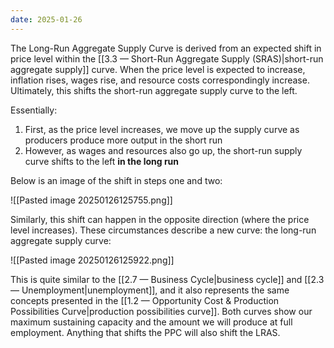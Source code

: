 ```yaml
---
date: 2025-01-26
---
```

The Long-Run Aggregate Supply Curve is derived from an expected shift in price level within the [[3.3 — Short-Run Aggregate Supply (SRAS)|short-run aggregate supply]] curve. When the price level is expected to increase, inflation rises, wages rise, and resource costs correspondingly increase. Ultimately, this shifts the short-run aggregate supply curve to the left.

Essentially:
1. First, as the price level increases, we move up the supply curve as producers produce more output in the short run
2. However, as wages and resources also go up, the short-run supply curve shifts to the left **in the long run**

Below is an image of the shift in steps one and two:

![[Pasted image 20250126125755.png]]

Similarly, this shift can happen in the opposite direction (where the price level increases). These circumstances describe a new curve: the long-run aggregate supply curve:

![[Pasted image 20250126125922.png]]

This is quite similar to the [[2.7 — Business Cycle|business cycle]] and [[2.3 — Unemployment|unemployment]], and it also represents the same concepts presented in the [[1.2 — Opportunity Cost & Production Possibilities Curve|production possibilities curve]]. Both curves show our maximum sustaining capacity and the amount we will produce at full employment. Anything that shifts the PPC will also shift the LRAS.